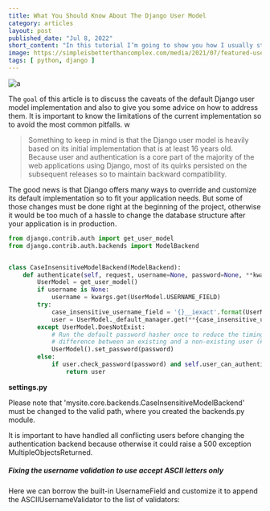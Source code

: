 ```yaml
---
title: What You Should Know About The Django User Model
category: articles
layout: post
published_date: "Jul 8, 2022"
short_content: "In this tutorial I’m going to show you how I usually start and organize a new Django project nowadays. I’ve tried many different configurations and ways to organize the project, but for the past 4 years or so this has been consistently my go-to setup."
image: https://simpleisbetterthancomplex.com/media/2021/07/featured-user.jpg
tags: [ python, django ]
---
```


![a]({{page.image}})

The `goal` of this article is to discuss the caveats of the default Django user model implementation and also to give you some advice on how to address them. It is important to know the limitations of the current implementation so to avoid the most common pitfalls.
w
> Something to keep in mind is that the Django user model is heavily based on its initial implementation that is at least 16 years old. Because user and authentication is a core part of the majority of the web applications using Django, most of its quirks persisted on the subsequent releases so to maintain backward compatibility.

The good news is that Django offers many ways to override and customize its default implementation so to fit your application needs. But some of those changes must be done right at the beginning of the project, otherwise it would be too much of a hassle to change the database structure after your application is in production.

```python
from django.contrib.auth import get_user_model
from django.contrib.auth.backends import ModelBackend


class CaseInsensitiveModelBackend(ModelBackend):
    def authenticate(self, request, username=None, password=None, **kwargs):
        UserModel = get_user_model()
        if username is None:
            username = kwargs.get(UserModel.USERNAME_FIELD)
        try:
            case_insensitive_username_field = '{}__iexact'.format(UserModel.USERNAME_FIELD)
            user = UserModel._default_manager.get(**{case_insensitive_username_field: username})
        except UserModel.DoesNotExist:
            # Run the default password hasher once to reduce the timing
            # difference between an existing and a non-existing user (#20760).
            UserModel().set_password(password)
        else:
            if user.check_password(password) and self.user_can_authenticate(user):
                return user
```

**settings.py**

Please note that 'mysite.core.backends.CaseInsensitiveModelBackend' must be changed to the valid path, where you created the backends.py module.

It is important to have handled all conflicting users before changing the authentication backend because otherwise it could raise a 500 exception MultipleObjectsReturned.

##### Fixing the username validation to use accept ASCII letters only

Here we can borrow the built-in UsernameField and customize it to append the ASCIIUsernameValidator to the list of validators:  